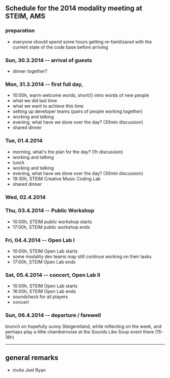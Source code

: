## Schedule for the 2014 modality meeting at STEIM, AMS

### preparation

+ everyone should spend some hours getting re-familizared with the current state of the code base before arriving

### Sun, 30.3.2014 -- arrival of guests

+ dinner together?

### Mon, 31.3.2014 -- first full day, 

+ 10:00h, warm welcome words, short(!) intro words of new people 
+ what we did last time
+ what we want to achieve this time
+ setting up developer teams (pairs of people working together)
+ working and talking
+ evening, what have we done over the day?  (30min discussion)
+ shared dinner

### Tue, 01.4.2014

+ morning, what's the plan for the day? (1h discussion)
+ working and talking
+ lunch
+ working and talking
+ evening, what have we done over the day?  (30min discussion)
+ 19:30h, STEIM Creative Music Coding Lab
+ shared dinner

### Wed, 02.4.2014


### Thu, 03.4.2014 -- Public Workshop

+ 10:00h, STEIM public workshop starts
+ 17:00h, STEIM public workshop ends

### Fri, 04.4.2014 -- Open Lab I

+ 10:00h, STEIM Open Lab starts
+ some modality dev teams may still continue working on their tasks
+ 17:00h, STEIM Open Lab ends


### Sat, 05.4.2014 -- concert, Open Lab II

+ 10:00h, STEIM Open Lab starts
+ 16:00h, STEIM Open Lab ends
+ soundcheck for all players
+ concert


### Sun, 06.4.2014 -- departure / farewell

brunch on hopefully sunny Steigereiland, while reflecting on the week, and perhaps play a
little chambernoise at the Sounds Like Soup event there (15-18h)
____________
## general remarks

+ invite Joel Ryan
